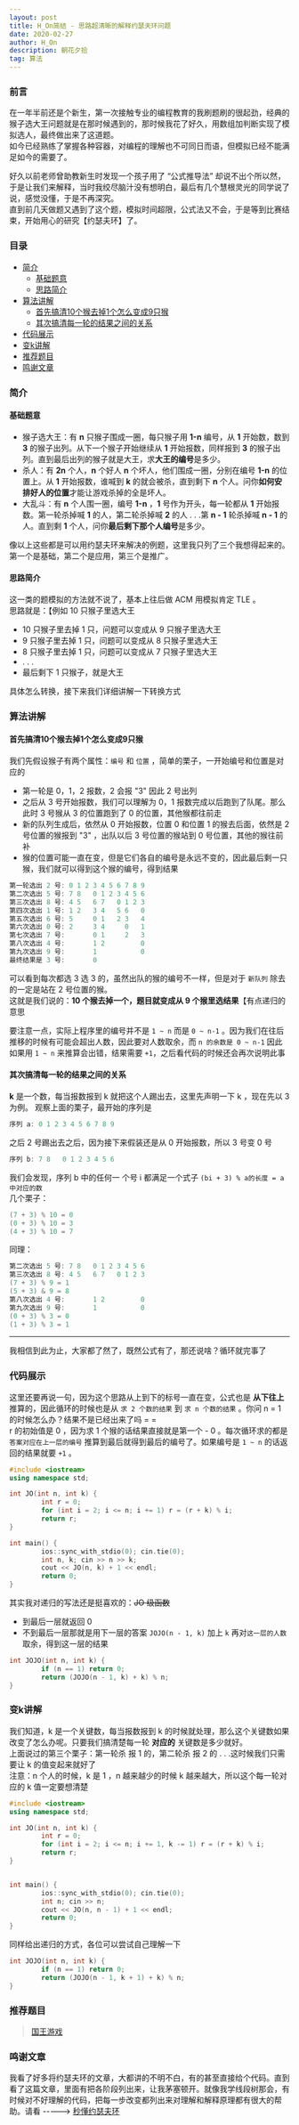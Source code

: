 ```yaml
---
layout: post
title: H_On简结 - 思路超清晰的解释约瑟夫环问题
date: 2020-02-27
author: H_On
description: 朝花夕拾
tag: 算法
---
```


### 前言
在一年半前还是个新生，第一次接触专业的编程教育的我刷题刷的很起劲，经典的猴子选大王问题就是在那时候遇到的，那时候我花了好久，用数组加判断实现了模拟选人，最终做出来了这道题。<br>
如今已经熟练了掌握各种容器，对编程的理解也不可同日而语，但模拟已经不能满足如今的需要了。

好久以前老师曾助教新生时发现一个孩子用了 “公式推导法” 却说不出个所以然，于是让我们来解释，当时我绞尽脑汁没有想明白，最后有几个慧根灵光的同学说了说，感觉没懂，于是不再深究。<br>
直到前几天做题又遇到了这个题，模拟时间超限，公式法又不会，于是等到比赛结束，开始用心的研究【约瑟夫环】了。

### 目录
* [简介](#简介)
  - [基础题意](#基础题意)
  - [思路简介](#思路简介)
* [算法讲解](#算法讲解)
  - [首先搞清10个猴去掉1个怎么变成9只猴](#首先搞清10个猴去掉1个怎么变成9只猴)
  - [其次搞清每一轮的结果之间的关系](#其次搞清每一轮的结果之间的关系)
* [代码展示](#代码展示)
* [变k讲解](#变k讲解)
* [推荐题目](#推荐题目)
* [鸣谢文章](#鸣谢文章)

### 简介
#### **基础题意**
* 猴子选大王：有 **n** 只猴子围成一圈，每只猴子用 **1-n** 编号，从 **1** 开始数，数到 **3** 的猴子出列。从下一个猴子开始继续从 **1** 开始报数，同样报到 **3** 的猴子出列。直到最后出列的猴子就是大王，求**大王的编号**是多少。
* 杀人：有 **2n** 个人，**n** 个好人 **n** 个坏人，他们围成一圈，分别在编号 **1-n** 的位置上。从 **1** 开始报数，谁喊到 **k** 的就会被杀，直到剩下 **n** 个人。问你**如何安排好人的位置**才能让游戏杀掉的全是坏人。
* 大乱斗：有 **n** 个人围一圈，编号 **1-n** ，**1** 号作为开头，每一轮都从 **1** 开始报数。第一轮杀掉喊 **1** 的人，第二轮杀掉喊 **2** 的人 . . .第 **n - 1** 轮杀掉喊 **n - 1** 的人。直到剩 **1** 个人，问你**最后剩下那个人编号**是多少。

像以上这些都是可以用约瑟夫环来解决的例题，这里我只列了三个我想得起来的。<br>
第一个是基础，第二个是应用，第三个是推广。

#### **思路简介**
这一类的题模拟的方法就不说了，基本上往后做 ACM 用模拟肯定 TLE 。<br>
思路就是：【例如 10 只猴子里选大王
* 10 只猴子里去掉 1 只，问题可以变成从 9 只猴子里选大王
* 9 只猴子里去掉 1 只，问题可以变成从 8 只猴子里选大王
* 8 只猴子里去掉 1 只，问题可以变成从 7 只猴子里选大王
* . . .
* 最后剩下 1 只猴子，就是大王

具体怎么转换，接下来我们详细讲解一下转换方式

### 算法讲解
#### **首先搞清10个猴去掉1个怎么变成9只猴**
我们先假设猴子有两个属性：`编号` 和 `位置` ，简单的栗子，一开始编号和位置是对应的
* 第一轮是 0，1，2 报数，2 会报 "3" 因此 2 号出列
* 之后从 3 号开始报数，我们可以理解为 0，1 报数完成以后跑到了队尾。那么此时 3 号猴从 3 的位置跑到了 0 的位置，其他猴都往前走
* 新的队列生成后，依然从 0 开始报数，位置 0 和位置 1 的猴去后面，依然是 2 号位置的猴报到 "3" ，出队以后 3 号位置的猴站到 0 号位置，其他的猴往前补
* 猴的位置可能一直在变，但是它们各自的编号是永远不变的，因此最后剩一只猴，我们就可以得到这个猴的编号，得到结果

```cpp
第一轮选出 2 号: 0 1 2 3 4 5 6 7 8 9
第二次选出 5 号: 7 8   0 1 2 3 4 5 6
第三次选出 8 号: 4 5   6 7   0 1 2 3
第四次选出 1 号: 1 2   3 4   5 6   0
第五次选出 6 号: 5     0 1   2 3   4
第六次选出 0 号: 2     3 4     0   1
第七次选出 7 号:       0 1     2   3
第八次选出 4 号:       1 2         0
第九次选出 9 号:       1           0
最终结果是 3 号:       0
```
可以看到每次都选 3 选 3 的，虽然出队的猴的编号不一样，但是对于 `新队列` 除去的一定是站在 2 号位置的猴。<br>
这就是我们说的：**10 个猴去掉一个，题目就变成从 9 个猴里选结果**【有点递归的意思

要注意一点，实际上程序里的编号并不是 `1 ~ n` 而是 `0 ~ n-1` 。因为我们在往后推移的时候有可能会超出人数，因此要对人数取余，而 `n 的余数是 0 ~ n-1` 因此如果用 `1 ~ n` 来推算会出错，结果需要 `+1`，之后看代码的时候还会再次说明此事

#### **其次搞清每一轮的结果之间的关系**
**k** 是一个数，每当报数报到 k 就把这个人踢出去，这里先声明一下 k ，现在先以 3 为例。
观察上面的栗子，最开始的序列是
```cpp
序列 a: 0 1 2 3 4 5 6 7 8 9
```
之后 2 号踢出去之后，因为接下来假装还是从 0 开始报数，所以 3 号变 0 号
```cpp
序列 b: 7 8   0 1 2 3 4 5 6
```
我们会发现，序列 b 中的任何一 个号 i 都满足一个式子 `(bi + 3) % a的长度 = a中对应的数`<br>
几个栗子：
```cpp
(7 + 3) % 10 = 0
(0 + 3) % 10 = 3
(4 + 3) % 10 = 7
```
同理：
```cpp
第二次选出 5 号: 7 8   0 1 2 3 4 5 6
第三次选出 8 号: 4 5   6 7   0 1 2 3
(7 + 3) % 9 = 1
(5 + 3) & 9 = 8
第八次选出 4 号:       1 2         0
第九次选出 9 号:       1           0
(0 + 3) % 3 = 0
(1 + 3) % 3 = 1
```
---
我相信到此为止，大家都了然了，既然公式有了，那还说啥？循环就完事了

### 代码展示
这里还要再说一句，因为这个思路从上到下的标号一直在变，公式也是 **从下往上** 推算的，因此循环的时候也是从 `求 2 个数的结果` 到 `求 n 个数的结果` 。你问 n = 1 的时候怎么办？结果不是已经出来了吗 = =<br>
r 的初始值是 0 ，因为求 1 个猴的话结果直接就是第一个 - 0 。每次循环求的都是 `答案对应在上一层的编号` 推算到最后就得到最后的编号了。如果编号是 `1 ~ n` 的话返回的结果就要 `+1` 。
```cpp
#include <iostream>
using namespace std;

int JO(int n, int k) {
        int r = 0;
        for (int i = 2; i <= n; i += 1) r = (r + k) % i;
        return r;
}

int main() {
        ios::sync_with_stdio(0); cin.tie(0);
        int n, k; cin >> n >> k;
        cout << JO(n, k) + 1 << endl;
        return 0;
}
```
其实我对递归的写法还是挺喜欢的：~~JO 级函数~~
* 到最后一层就返回 0
* 不到最后一层那就是用下一层的答案 `JOJO(n - 1, k)` 加上 `k` 再对`这一层的人数`取余，得到这一层的结果

```cpp
int JOJO(int n, int k) {
        if (n == 1) return 0;
        return (JOJO(n - 1, k) + k) % n;
}
```

### 变k讲解
我们知道，k 是一个关键数，每当报数报到 k 的时候就处理，那么这个关键数如果改变了怎么办呢。只要我们搞清楚每一轮 **对应的** 关键数是多少就好。<br>
上面说过的第三个栗子：第一轮杀 报 1 的，第二轮杀 报 2 的 . . .这时候我们只需要让 k 的值变起来就好了<br>
注意：n 个人的时候，k 是 1 ，n 越来越少的时候 k 越来越大，所以这个每一轮对应的 k 值一定要想清楚
```cpp
#include <iostream>
using namespace std;

int JO(int n, int k) {
        int r = 0;
        for (int i = 2; i <= n; i += 1, k -= 1) r = (r + k) % i;
        return r;
}


int main() {
        ios::sync_with_stdio(0); cin.tie(0);
        int n; cin >> n;
        cout << JO(n, n - 1) + 1 << endl;
        return 0;
}
```
同样给出递归的方式，各位可以尝试自己理解一下
```cpp
int JOJO(int n, int k) {
        if (n == 1) return 0;
        return (JOJO(n - 1, k + 1) + k) % n;
}
```

### 推荐题目
> [国王游戏](http://acm.hdu.edu.cn/showproblem.php?pid=5643)

### 鸣谢文章
我看了好多将约瑟夫环的文章，大都讲的不明不白，有的甚至直接给个代码。直到看了这篇文章，里面有把各阶段列出来，让我茅塞顿开。就像我学线段树那会，有时候对不好理解的代码，把每一步改变都列出来对理解和解释原理都有很大的帮助。请看 -----> [秒懂约瑟夫环](https://blog.csdn.net/weixin_42659809/article/details/82596676)
